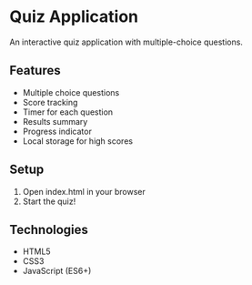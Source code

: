 # Quiz Application

An interactive quiz application with multiple-choice questions.

## Features
- Multiple choice questions
- Score tracking
- Timer for each question
- Results summary
- Progress indicator
- Local storage for high scores

## Setup
1. Open index.html in your browser
2. Start the quiz!

## Technologies
- HTML5
- CSS3
- JavaScript (ES6+)
